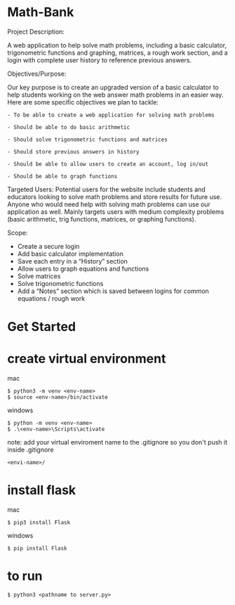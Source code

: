 # Math-Bank

Project Description:

A web application to help solve math problems, including a basic calculator, trigonometric functions and graphing, matrices, a rough work section, and a login with complete user history to reference previous answers.

Objectives/Purpose:

Our key purpose is to create an upgraded version of a basic calculator to help students working on the web answer math problems in an easier way. Here are some specific objectives we plan to tackle:

    - To be able to create a web application for solving math problems

    - Should be able to do basic arithmetic

    - Should solve trigonometric functions and matrices

    - Should store previous answers in history

    - Should be able to allow users to create an account, log in/out

    - Should be able to graph functions

Targeted Users:
Potential users for the website include students and educators looking to solve math problems and store results for future use. Anyone who would need help with solving math problems can use our application as well. Mainly targets users with medium complexity problems (basic arithmetic, trig functions, matrices, or graphing functions).

Scope:

- Create a secure login
- Add basic calculator implementation
- Save each entry in a “History” section
- Allow users to graph equations and functions
- Solve matrices
- Solve trigonometric functions
- Add a “Notes” section which is saved between logins for common equations / rough work

# Get Started

# create virtual environment

mac

```
$ python3 -m venv <env-name>
$ source <env-name>/bin/activate
```

windows

```
$ python -m venv <env-name>
$ .\<env-name>\Scripts\activate
```

note: add your virtual enviroment name to the .gitignore so you don't push it
inside .gitignore

```
<envi-name>/
```

# install flask

mac

```
$ pip3 install Flask
```

windows

```
$ pip install Flask
```

# to run

```
$ python3 <pathname to server.py>
```
